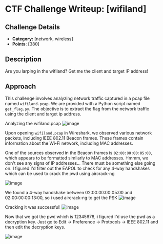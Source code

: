 # CTF Challenge Writeup: [wifiland]

## Challenge Details
- **Category:** [network, wireless]
- **Points:** [380]

## Description
Are you larping in the wifiland? Get me the client and target IP address!

## Approach
This challenge involves analyzing network traffic captured in a pcap file named `wifiland.pcap`. We are provided with a Python script named `get_flag.py`. The objective is to extract the flag from the network traffic using the client and target ip address.

Analyzing the wifiland.pcap
![image](https://github.com/jed-parsec/ctf-writeups/assets/71179248/bc058627-18db-4a6d-8bae-93579631c7de)

Upon opening `wifiland.pcap` in Wireshark, we observed various network packets, including IEEE 802.11 Beacon frames. These frames contain information about the Wi-Fi network, including MAC addresses.

One of the sources observed in the Beacon frames is `02:00:00:00:05:00`, which appears to be formatted similarly to MAC addresses.
Hmmm, we don't see any signs of IP addresses... There must be something else going on. I figured I'd filter out the EAPOL to check for any 4-way handshakes which can be used to crack the pwd using aircrack-ng

![image](https://github.com/jed-parsec/ctf-writeups/assets/71179248/0b89c6f5-7343-4fc0-a6fe-a9f716dacbd9)

We found a 4-way handshake between 02:00:00:00:05:00 and 02:00:00:00:13:00, so i used aircrack-ng to get the PSK
![image](https://github.com/jed-parsec/ctf-writeups/assets/71179248/7a9d3ee6-d498-4bda-b42e-d485db3a6d08)

Cracking it was successful!
![image](https://github.com/jed-parsec/ctf-writeups/assets/71179248/615ca87a-2a2a-48dc-85e1-2ae6254d90a9)


Now that we got the pwd which is 12345678, i figured I'd use the pwd as a decryption key. Just go to Edit -> Preference -> Protocols -> IEEE 802.11 and then edit the decryption keys.

![image](https://github.com/jed-parsec/ctf-writeups/assets/71179248/2186a712-9f73-4981-9d0d-b0a2fdc4b109)

